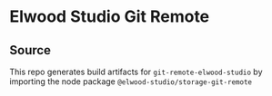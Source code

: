 # Elwood Studio Git Remote

## Source
This repo generates build artifacts for `git-remote-elwood-studio` by importing the node package `@elwood-studio/storage-git-remote`

